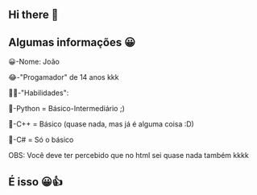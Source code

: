 ## Hi there 👋

<!--
**JVLEGEND0/JVLEGEND0** is a ✨ _special_ ✨ repository because its `README.md` (this file) appears on your GitHub profile.-->

<H2>Algumas informações 😀</H2>
<p>😀-Nome: João</p>
<p>😂-"Progamador" de 14 anos kkk</p>
<p>👨‍💻-"Habilidades":</p>
<p>🐍-Python = Básico-Intermediário ;)</p>
<p>🐻-C++ = Básico (quase nada, mas já é alguma coisa :D)</p>
<p>😬-C# = Só o básico </p>
<p>OBS: Você deve ter percebido que no html sei quase nada também kkkk<p>

## É isso 😀👍
